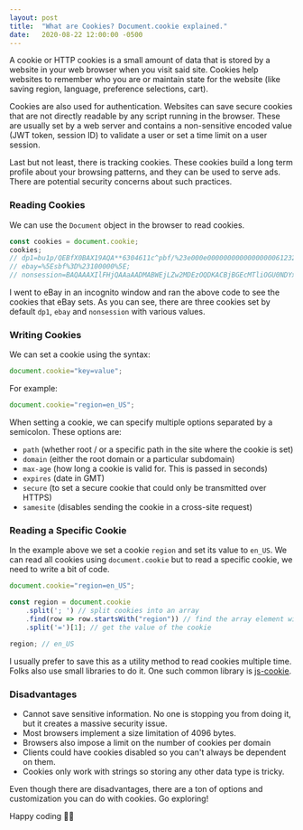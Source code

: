 ```yaml
---
layout: post
title:  "What are Cookies? Document.cookie explained."
date:   2020-08-22 12:00:00 -0500
---
```


A cookie or HTTP cookies is a small amount of data that is stored by a website in your web browser when you visit said site. Cookies help websites to remember who you are or maintain state for the website (like saving region, language, preference selections, cart).

Cookies are also used for authentication. Websites can save secure cookies that are not directly readable by any script running in the browser. These are usually set by a web server and contains a non-sensitive encoded value (JWT token, session ID) to validate a user or set a time limit on a user session.

Last but not least, there is tracking cookies. These cookies build a long term profile about your browsing patterns, and they can be used to serve ads. There are potential security concerns about such practices.

### Reading Cookies

We can use the `Document` object in the browser to read cookies.

```javascript
const cookies = document.cookie;
cookies;
// dp1=bu1p/QEBfX0BAX19AQA**6304611c^pbf/%23e000e0000000000000000061232d9c^bl/US6304611c^;
// ebay=%5Esbf%3D%23100000%5E;
// nonsession=BAQAAAXIlFHjQAAaAADMABWEjLZw2MDEzOQDKACBjBGEcMTliOGU0NDYxNzQwYTE2ZDE0NGUzOTY3ZmZmZmVjYTAAywABX0IBJDWmn0jHK5v4TpcC5dR/rhnVGsB6nw**
```

I went to eBay in an incognito window and ran the above code to see the cookies that eBay sets. As you can see, there are three cookies set by default `dp1`, `ebay` and `nonsession` with various values.

### Writing Cookies

We can set a cookie using the syntax:

```javascript
document.cookie="key=value";
```

For example:

```javascript
document.cookie="region=en_US";
```

When setting a cookie, we can specify multiple options separated by a semicolon. These options are:

- `path` (whether root / or a specific path in the site where the cookie is set)
- `domain` (either the root domain or a particular subdomain)
- `max-age` (how long a cookie is valid for. This is passed in seconds)
- `expires` (date in GMT)
- `secure` (to set a secure cookie that could only be transmitted over HTTPS)
- `samesite` (disables sending the cookie in a cross-site request)

### Reading a Specific Cookie

In the example above we set a cookie `region` and set its value to `en_US`. We can read all cookies using `document.cookie` but to read a specific cookie, we need to write a bit of code.

```javascript
document.cookie="region=en_US";

const region = document.cookie
    .split('; ') // split cookies into an array
    .find(row => row.startsWith("region")) // find the array element with cookie we want
    .split('=')[1]; // get the value of the cookie

region; // en_US
```

I usually prefer to save this as a utility method to read cookies multiple time. Folks also use small libraries to do it. One such common library is [js-cookie](https://github.com/js-cookie/js-cookie).

### Disadvantages

- Cannot save sensitive information. No one is stopping you from doing it, but it creates a massive security issue.
- Most browsers implement a size limitation of 4096 bytes.
- Browsers also impose a limit on the number of cookies per domain
- Clients could have cookies disabled so you can't always be dependent on them.
- Cookies only work with strings so storing any other data type is tricky.


Even though there are disadvantages, there are a ton of options and customization you can do with cookies. Go exploring!

Happy coding 👋🏼

